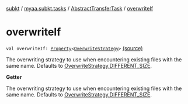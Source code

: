 [subkt](../../index.md) / [myaa.subkt.tasks](../index.md) / [AbstractTransferTask](index.md) / [overwriteIf](./overwrite-if.md)

# overwriteIf

`val overwriteIf: `[`Property`](https://docs.gradle.org/current/javadoc/org/gradle/api/provider/Property.html)`<`[`OverwriteStrategy`](../-overwrite-strategy/index.md)`>` [(source)](https://github.com/Myaamori/SubKt/blob/0.1.4/src/main/kotlin/myaa/subkt/tasks/tasks.kt#L1574)

The overwriting strategy to use when encountering existing files with the same name.
Defaults to [OverwriteStrategy.DIFFERENT_SIZE](../-overwrite-strategy/-d-i-f-f-e-r-e-n-t_-s-i-z-e.md).

**Getter**

The overwriting strategy to use when encountering existing files with the same name.
Defaults to [OverwriteStrategy.DIFFERENT_SIZE](../-overwrite-strategy/-d-i-f-f-e-r-e-n-t_-s-i-z-e.md).

